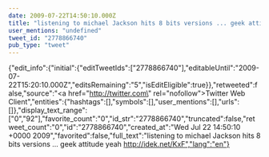 ```yaml
---
date: 2009-07-22T14:50:10.000Z
title: "listening to michael Jackson hits 8 bits versions ... geek attitude yeah http://idek.net/KxF″"
user_mentions: "undefined"
tweet_id: "2778866740"
pub_type: "tweet"
---
```

{"edit_info":{"initial":{"editTweetIds":["2778866740"],"editableUntil":"2009-07-22T15:20:10.000Z","editsRemaining":"5","isEditEligible":true}},"retweeted":false,"source":"<a href=\"http://twitter.com\" rel=\"nofollow\">Twitter Web Client</a>","entities":{"hashtags":[],"symbols":[],"user_mentions":[],"urls":[]},"display_text_range":["0","92"],"favorite_count":"0","id_str":"2778866740","truncated":false,"retweet_count":"0","id":"2778866740","created_at":"Wed Jul 22 14:50:10 +0000 2009","favorited":false,"full_text":"listening to michael Jackson hits 8 bits versions ... geek attitude yeah http://idek.net/KxF","lang":"en"}
